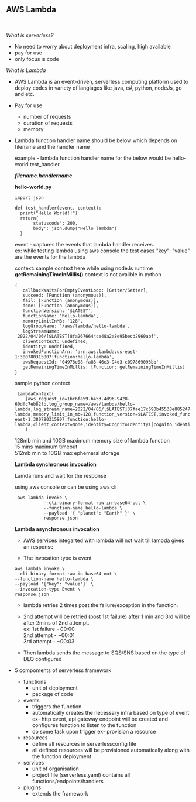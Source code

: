 ## <b>AWS Lambda</b> ##
</br>

<i>What is serverless?</i>

 - No need to worry about deployment infra, scaling, high available
 - pay for use
 - only focus is code

<i>What is Lambda</i>
 - AWS Lambda is an event-driven, serverless computing platform used to deploy codes in variety of langiages like java, c#, python, nodeJs, go and etc.
 - Pay for use
   - number of requests
   - duration of requests
   - memory


- Lambda function handler name should be below which depends on filename and the handler name

   example - lambda function handler name for the below would be hello-world.test_handler

   <i><b>filename.handlername</b></i>

   <b>hello-world.py</b>
   ```
   import json

   def test_handler(event, context):
     print("Hello World!!")
     return{
         'statuscode': 200,
         'body': json.dump("Hello lambda")
     }
   ```
   event - captures the events that lambda handler receives.</br>
   ex: while testing lambda using aws console the test cases "key": "value" are the events for the lambda

   context:
   sample context here while using nodeJs runtime 
   <b>getRemainingTimeInMillis()</b> context  is not availble in python 
   ```
   {
      callbackWaitsForEmptyEventLoop: [Getter/Setter],
      succeed: [Function (anonymous)],
      fail: [Function (anonymous)],
      done: [Function (anonymous)],
      functionVersion: '$LATEST',
      functionName: 'hello-lambda',
      memoryLimitInMB: '128',
      logGroupName: '/aws/lambda/hello-lambda',
      logStreamName: '2022/04/06/[$LATEST]8fa2676644ce48a2a8e95becd2960abf',
      clientContext: undefined,
      identity: undefined,
      invokedFunctionArn: 'arn:aws:lambda:us-east-1:380780315807:function:hello-lambda',
      awsRequestId: '04978e08-fa83-46e3-94d3-c097869093bb',
      getRemainingTimeInMillis: [Function: getRemainingTimeInMillis]
   }

   ```
   sample python context
   ```
    LambdaContext(
       [aws_request_id=1bc6fa59-b453-4d96-9428-60dfc7eb82fb,log_group_name=/aws/lambda/hello-lambda,log_stream_name=2022/04/06/[$LATEST]37fae17c590b45538e88524774b5b8f7,function_name=hello-lambda,memory_limit_in_mb=128,function_version=$LATEST,invoked_function_arn=arn:aws:lambda:us-east-1:380780315807:function:hello-lambda,client_context=None,identity=CognitoIdentity([cognito_identity_id=None,cognito_identity_pool_id=None])]
       )
   ```
   128mb min and 10GB maximum memory size of lambda function</br>
   15 mins maximum timeout</br>
   512mb min to 10GB max ephemeral storage

   <b>Lambda synchronous invocation </b></br>

   Lamda runs and wait for the response

   using aws console or can be using aws cli 

   ```
    aws lambda invoke \
              --cli-binary-format raw-in-base64-out \
              --function-name hello-lambda \
              --payload '{ "planet": "Earth" }' \
              response.json

   ```
   <b>Lambda asynchronous invocation </b></br>

   - AWS services integarted with lambda will not wait till lambda gives an response

   - The invocation type is event 
   ```
   aws lambda invoke \
   --cli-binary-format raw-in-base64-out \
   --function-name hello-lambda \
   --payload '{"key": "value"}' \
   --invocation-type Event \
   response.json

   ```
   - lambda retries 2 times post the failure/exception in the function.
   -  2nd attempt will be retried (post 1st failure) after 1 min and 3rd will be after 2mins of 2nd attempt.</br>
   ex: 1st failure - 00:00</br>
       2nd attempt - ~00:01</br>
       3rd attempt - ~00:03

   - Then lambda sends the message to SQS/SNS based on the type of DLQ configured



- 5 compoments of serverless framework
  - functions
     - unit of deployment
     - package of code
  - events 
     - triggers the function
     - automatically creates the necessary infra based on type of event ex- http event, api gateway endpoint will be created and configures function to listen to the function
     - do some task upon trigger ex- provision a resource
  - resources
     - define all resources in serverlessconfig file
     - all defined resources will be provisioned automatically along with the function deployment
  - services
     - unit of organisation
     - project file (serverless.yaml) contains all functions/endpoints/handlers 
  - plugins
     - extends the framework





